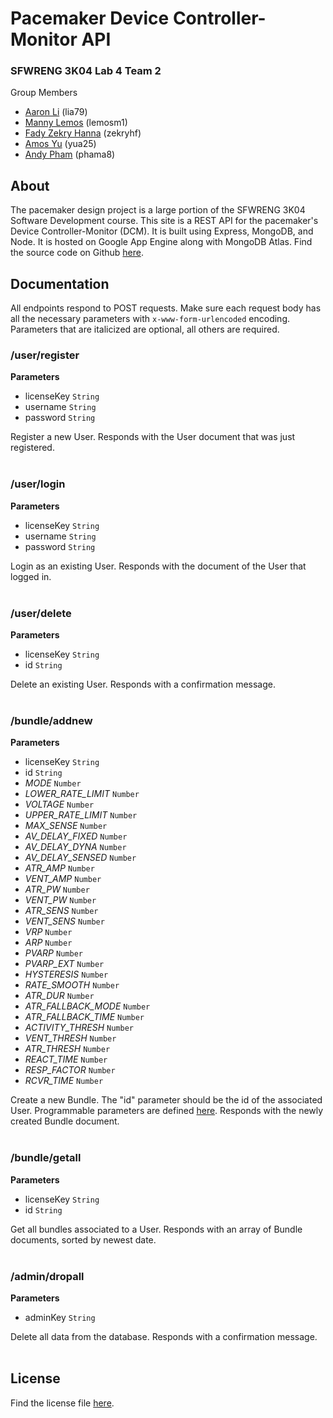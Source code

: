 # Pacemaker Device Controller-Monitor API

### SFWRENG 3K04 Lab 4 Team 2

Group Members
- [Aaron Li](https://github.com/aaronhsli) (lia79)
- [Manny Lemos](https://github.com/MannyLemos) (lemosm1)
- [Fady Zekry Hanna](https://github.com/fzhanna) (zekryhf)
- [Amos Yu](https://github.com/amosyu2000) (yua25)
- [Andy Pham](https://github.com/aonday) (phama8)

## About

The pacemaker design project is a large portion of the SFWRENG 3K04 Software Development course. This site is a REST API for the pacemaker's Device Controller-Monitor (DCM). It is built using Express, MongoDB, and Node. It is hosted on Google App Engine along with MongoDB Atlas. Find the source code on Github [here](https://github.com/amosyu2000/pacemaker-api).

## Documentation

All endpoints respond to POST requests. Make sure each request body has all the necessary parameters with `x-www-form-urlencoded` encoding. Parameters that are italicized are optional, all others are required.

### /user/register

**Parameters**
- licenseKey `String`
- username `String`
- password `String`

Register a new User. Responds with the User document that was just registered.
<br></br>

### /user/login

**Parameters**
- licenseKey `String`
- username `String`
- password `String`

Login as an existing User. Responds with the document of the User that logged in.
<br></br>

### /user/delete

**Parameters**
- licenseKey `String`
- id `String`

Delete an existing User. Responds with a confirmation message.
<br></br>

### /bundle/addnew

**Parameters**
- licenseKey `String`
- id `String`
- *MODE* `Number`
- *LOWER_RATE_LIMIT* `Number`
- *VOLTAGE* `Number`
- *UPPER_RATE_LIMIT* `Number`
- *MAX_SENSE* `Number`
- *AV_DELAY_FIXED* `Number`
- *AV_DELAY_DYNA* `Number`
- *AV_DELAY_SENSED* `Number`
- *ATR_AMP* `Number`
- *VENT_AMP* `Number`
- *ATR_PW* `Number`
- *VENT_PW* `Number`
- *ATR_SENS* `Number`
- *VENT_SENS* `Number`
- *VRP* `Number`
- *ARP* `Number`
- *PVARP* `Number`
- *PVARP_EXT* `Number`
- *HYSTERESIS* `Number`
- *RATE_SMOOTH* `Number`
- *ATR_DUR* `Number`
- *ATR_FALLBACK_MODE* `Number`
- *ATR_FALLBACK_TIME* `Number`
- *ACTIVITY_THRESH* `Number`
- *VENT_THRESH* `Number`
- *ATR_THRESH* `Number`
- *REACT_TIME* `Number`
- *RESP_FACTOR* `Number`
- *RCVR_TIME* `Number`

Create a new Bundle. The "id" parameter should be the id of the associated User. Programmable parameters are defined [here](https://github.com/amosyu2000/pacemaker-api/blob/main/models/bundle.js). Responds with the newly created Bundle document.
<br></br>

### /bundle/getall

**Parameters**
- licenseKey `String`
- id `String`

Get all bundles associated to a User. Responds with an array of Bundle documents, sorted by newest date.
<br></br>

### /admin/dropall

**Parameters**
- adminKey `String`

Delete all data from the database. Responds with a confirmation message.
<br></br>

## License

Find the license file [here](https://github.com/amosyu2000/pacemaker-api/blob/main/LICENSE).